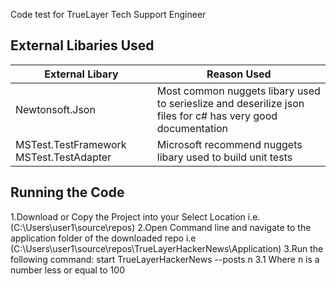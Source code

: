 Code test for TrueLayer Tech Support Engineer

## External Libaries Used

External Libary  | Reason Used
------------- | -------------
Newtonsoft.Json  | Most common nuggets libary used to serieslize and deserilize json files for c# has very good documentation
MSTest.TestFramework MSTest.TestAdapter |  Microsoft recommend nuggets libary used to build unit tests

## Running the Code
1.Download or Copy the Project into your Select Location i.e.(C:\Users\user1\source\repos\)
2.Open Command line and navigate to the application folder of the downloaded repo     i.e (C:\Users\user1\source\repos\TrueLayerHackerNews\Application)
3.Run the following command: start TrueLayerHackerNews --posts n
 3.1 Where n is a number less or equal to 100
